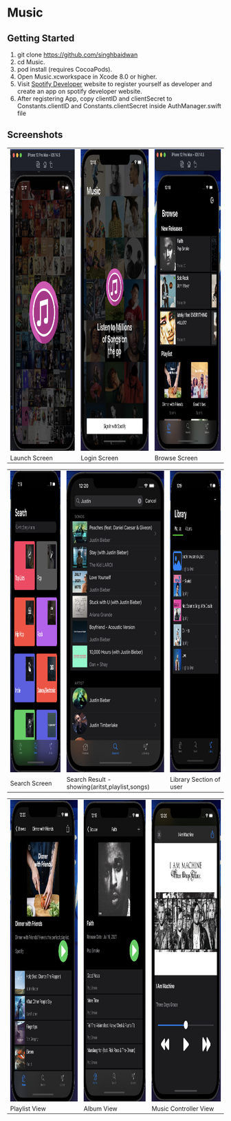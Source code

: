 # Music
## Getting Started ##

1. git clone https://github.com/singhbaidwan <br />
2. cd Music.<br />
3. pod install (requires CocoaPods).<br />
4. Open Music.xcworkspace in Xcode 8.0 or higher.<br />
5. Visit [Spotify Developer](https://developer.spotify.com) website to register yourself as developer and create an app on spotify developer website.<br />
6. After registering App, copy clientID and clientSecret to Constants.clientID and Constants.clientSecret inside AuthManager.swift file 
## Screenshots ##

<table>
<tr>
<td><img src="Images/launchView.png" height="700"></td>
<td><img src="Images/loginView.png" height="700"> </td>
<td><img src="Images/homeView.png" height="700"></td>
</tr>
<tr>
<td>Launch Screen</td>
<td>Login Screen</td>
<td>Browse Screen</td>
</tr>
</table>



<table>
<tr>
<td><img src="Images/searchScreen.png" height="700"></td>
<td><img src="Images/searchResultScreen.png" height="700"></td>
<td><img src="Images/playlistView.png" height="700"> </td>
</tr>
<tr>
<td>Search Screen</td>
<td>Search Result - showing(aritst,playlist,songs)</td>
<td>Library Section of user</td>
</tr>
</table>



<table>
<tr>
<td><img src="Images/pview.png" height="700"></td>
<td><img src="Images/aView.png" height="700"></td>
<td><img src="Images/musicView.png" height="700"> </td>
</tr>
<tr>
<td>Playlist View</td>
<td>Album View</td>
<td>Music Controller View</td>
</tr>
</table>


